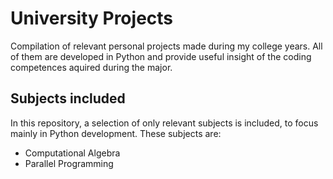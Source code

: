 # University Projects

Compilation of relevant personal projects made during my college years. All of them are developed in Python and provide useful insight of the coding competences aquired during the major.

## Subjects included
In this repository, a selection of only relevant subjects is included, to focus mainly in Python development. These subjects are:

* Computational Algebra
* Parallel Programming

